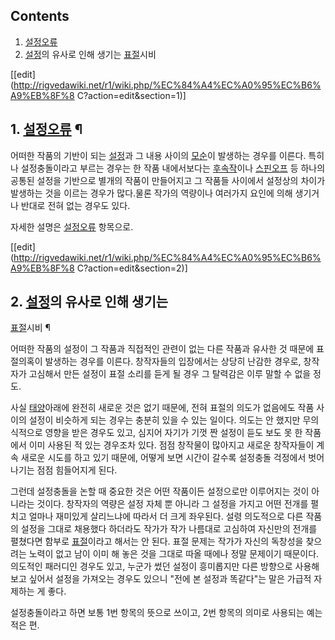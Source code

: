 ## Contents

    

1. [설정오류](%EC%84%A4%EC%A0%95%EC%98%A4%EB%A5%98.md)
2. [설정](%EC%84%A4%EC%A0%95.md)의 유사로 인해 생기는 [표절](%ED%91%9C%EC%A0%88.md)시비 

[[edit](http://rigvedawiki.net/r1/wiki.php/%EC%84%A4%EC%A0%95%EC%B6%A9%EB%8F%8
C?action=edit&section=1)]

## 1. [설정오류](%EC%84%A4%EC%A0%95%EC%98%A4%EB%A5%98.md) ¶

어떠한 작품의 기반이 되는 [설정](%EC%84%A4%EC%A0%95.md)과 그 내용 사이의
[모순](%EB%AA%A8%EC%88%9C.md)이 발생하는 경우를 이른다. 특히나 설정충돌이라고 부르는 경우는 한 작품 내에서보다는
[후속작](%ED%9B%84%EC%86%8D%EC%9E%91.md)이나
[스핀오프](%EC%8A%A4%ED%95%80%EC%98%A4%ED%94%84.md) 등 하나의 공통된 설정을 기반으로 별개의 작품이
만들어지고 그 작품들 사이에서 설정상의 차이가 발생하는 것을 이르는 경우가 많다.물론 작가의 역량이나 여러가지 요인에 의해 생기거나 반대로
전혀 없는 경우도 있다.

  

자세한 설명은 [설정오류](%EC%84%A4%EC%A0%95%EC%98%A4%EB%A5%98.md) 항목으로.

  

[[edit](http://rigvedawiki.net/r1/wiki.php/%EC%84%A4%EC%A0%95%EC%B6%A9%EB%8F%8
C?action=edit&section=2)]

## 2. [설정](%EC%84%A4%EC%A0%95.md)의 유사로 인해 생기는
[표절](%ED%91%9C%EC%A0%88.md)시비 ¶

어떠한 작품의 설정이 그 작품과 직접적인 관련이 없는 다른 작품과 유사한 것 때문에 표절의혹이 발생하는 경우를 이른다. 창작자들의 입장에서는
상당히 난감한 경우로, 창작자가 고심해서 만든 설정이 표절 소리를 듣게 될 경우 그 탈력감은 이루 말할 수 없을 정도.

  

사실 [태양](%ED%83%9C%EC%96%91.md)아래에 완전히 새로운 것은 없기 때문에, 전혀 표절의 의도가 없음에도 작품 사이의
설정이 비슷하게 되는 경우는 충분히 있을 수 있는 일이다. 의도는 안 했지만 무의식적으로 영향을 받은 경우도 있고, 심지어 자기가 기껏 짠
설정이 듣도 보도 못 한 작품에서 이미 사용된 적 있는 경우조차 있다. 점점 창작물이 많아지고 새로운 창작자들이 계속 새로운 시도를 하고
있기 때문에, 어떻게 보면 시간이 갈수록 설정충돌 걱정에서 벗어나기는 점점 힘들어지게 된다.

  

그런데 설정충돌을 논할 때 중요한 것은 어떤 작품이든 설정으로만 이루어지는 것이 아니라는 것이다. 창작자의 역량은 설정 자체 뿐 아니라 그
설정을 가지고 어떤 전개를 펼치고 얼마나 재미있게 살리느냐에 따라서 더 크게 좌우된다. 설령 의도적으로 다른 작품의 설정을 그대로 채용했다
하더라도 작가가 작가 나름대로 고심하여 자신만의 전개를 펼쳤다면 함부로 [표절](%ED%91%9C%EC%A0%88.md)이라고 해서는
안 된다. 표절 문제는 작가가 자신의 독창성을 찾으려는 노력이 없고 남이 이미 해 놓은 것을 그대로 따올 때에나 정말 문제이기 때문이다.
의도적인 패러디인 경우도 있고, 누군가 썼던 설정이 흥미롭지만 다른 방향으로 사용해 보고 싶어서 설정을 가져오는 경우도 있으니 "전에 본
설정과 똑같다"는 말은 가급적 자제하는 게 좋다.

  

설정충돌이라고 하면 보통 1번 항목의 뜻으로 쓰이고, 2번 항목의 의미로 사용되는 예는 적은 편.

